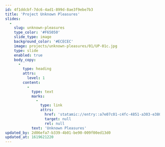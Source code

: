 ```yaml
---
id: 4f1ddcbf-7dc6-4ad1-899d-8ae3f9ebe7b3
title: 'Project Unknown Pleasures'
slides:
  -
    slug: unknown-pleasures
    type_color: '#F65050'
    slide_type: image
    background_color: '#ECECEC'
    image: projects/unknown-pleasures/01/UP-01c.jpg
    type: slide
    enabled: true
    body_copy:
      -
        type: heading
        attrs:
          level: 1
        content:
          -
            type: text
            marks:
              -
                type: link
                attrs:
                  href: 'statamic://entry::a7e07c01-c4fc-4851-a303-e3805de5a752'
                  target: null
                  rel: null
            text: 'Unknown Pleasures'
updated_by: 2d06efa7-b339-4b01-be90-009f00ed13d0
updated_at: 1619621220
---
```

